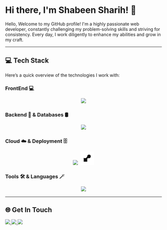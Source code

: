# Hi there, I'm Shabeen Sharih! 👋

Hello, Welcome to my GitHub profile! I'm a highly passionate web developer, constantly challenging my problem-solving skills and striving for consistency. Every day, I work diligently to enhance my abilities and grow in my craft.

---

## 💻 Tech Stack

Here’s a quick overview of the technologies I work with:


### FrontEnd 💻
<p align="center">
  <img src="https://skillicons.dev/icons?i=html,css,next,react,vite,redux,tailwind,bootstrap" />
</p>

### Backend 🧠 & Databases 🛢️
<p align="center">
  <img src="https://skillicons.dev/icons?i=nodejs,express,nestjs,firebase,mongodb,postgres,npm" />
</p>


### Cloud ☁️ & Deployment 🗄️
<p align="center">
  <img src="https://skillicons.dev/icons?i=vercel,aws" />&nbsp;&nbsp;<img src="render_logo.png" width="44" height="44" />
</p>

### Tools 🛠️ & Languages 🪄
<p align="center">
  <img src="https://skillicons.dev/icons?i=git,github,vscode,figma,postman,js,ts" />
</p>

---

## 🌐 Get In Touch
<a href="https://www.linkedin.com/in/shabeen-sharih/" target="_blank">
  <img src="https://skillicons.dev/icons?i=linkedin" />
</a>
<a href="mailto:shabeensharih@gmail.com" target="_blank">
  <img src="https://skillicons.dev/icons?i=gmail" />
</a>
<a href="https://www.instagram.com/shabinsharih/" target="_blank">
  <img src="https://skillicons.dev/icons?i=instagram" />
</a>

